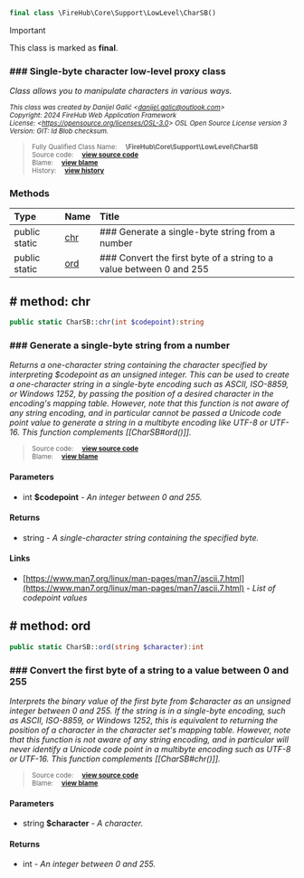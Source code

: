 ```php
final class \FireHub\Core\Support\LowLevel\CharSB()
```





> [!IMPORTANT]
This class is marked as **final**.







### ### Single-byte character low-level proxy class

_Class allows you to manipulate characters in various ways._

<sub>_This class was created by Danijel Galić &lt;danijel.galic@outlook.com&gt;_</sub><br/><sub>_Copyright: 2024 FireHub Web Application Framework_</sub><br/><sub>_License: &lt;https://opensource.org/licenses/OSL-3.0&gt; OSL Open Source License version 3_</sub><br/><sub>_Version: GIT: $Id$ Blob checksum._</sub>

><sub>Fully Qualified Class Name:  **\FireHub\Core\Support\LowLevel\CharSB**</sub><br/>
    <sub>Source code:  **[view source code](https://github.com/The-FireHub-Project/Core/blob/develop-pre-alpha-m1/src/support/lowlevel/firehub.CharSB.php#L26)**</sub><br/>
        <sub>Blame:  **[view blame](https://github.com/The-FireHub-Project/Core/blame/develop-pre-alpha-m1/src/support/lowlevel/firehub.CharSB.php)**</sub><br/>
        <sub>History:  **[view history](https://github.com/The-FireHub-Project/Core/commits/develop-pre-alpha-m1/src/support/lowlevel/firehub.CharSB.php)**</sub>


### Methods
| Type | Name | Title |
|:-----|:-----|:------|
|public static |<a href="#chr()">chr</a>|### Generate a single-byte string from a number|
|public static |<a href="#ord()">ord</a>|### Convert the first byte of a string to a value between 0 and 255|

<h2><a name="chr()"># method: chr</a></h2>

```php
public static CharSB::chr(int $codepoint):string
```













### ### Generate a single-byte string from a number

_Returns a one-character string containing the character specified by interpreting $codepoint as an unsigned
integer. This can be used to create a one-character string in a single-byte encoding such as ASCII, ISO-8859,
or Windows 1252, by passing the position of a desired character in the encoding's mapping table. However, note
that this function is not aware of any string encoding, and in particular cannot be passed a Unicode code point
value to generate a string in a multibyte encoding like UTF-8 or UTF-16. This function complements
[[CharSB#ord()]]._

><sub>Source code:  **[view source code](https://github.com/The-FireHub-Project/Core/blob/develop-pre-alpha-m1/src/support/lowlevel/firehub.CharSB.php#L47)**</sub><br/>
        <sub>Blame:  **[view blame](https://github.com/The-FireHub-Project/Core/blame/develop-pre-alpha-m1/src/support/lowlevel/firehub.CharSB.php#L47)**</sub>
#### Parameters

* int **$codepoint** - _An integer between 0 and 255._
#### Returns

* string - _A single-character string containing the specified byte._
#### Links

* [https://www.man7.org/linux/man-pages/man7/ascii.7.html](https://www.man7.org/linux/man-pages/man7/ascii.7.html) - _List of codepoint values_
<h2><a name="ord()"># method: ord</a></h2>

```php
public static CharSB::ord(string $character):int
```













### ### Convert the first byte of a string to a value between 0 and 255

_Interprets the binary value of the first byte from $character as an unsigned integer between 0 and 255. If the
string is in a single-byte encoding, such as ASCII, ISO-8859, or Windows 1252, this is equivalent to returning
the position of a character in the character set's mapping table. However, note that this function is not
aware of any string encoding, and in particular will never identify a Unicode code point in a multibyte
encoding such as UTF-8 or UTF-16. This function complements [[CharSB#chr()]]._

><sub>Source code:  **[view source code](https://github.com/The-FireHub-Project/Core/blob/develop-pre-alpha-m1/src/support/lowlevel/firehub.CharSB.php#L69)**</sub><br/>
        <sub>Blame:  **[view blame](https://github.com/The-FireHub-Project/Core/blame/develop-pre-alpha-m1/src/support/lowlevel/firehub.CharSB.php#L69)**</sub>
#### Parameters

* string **$character** - _A character._
#### Returns

* int - _An integer between 0 and 255._